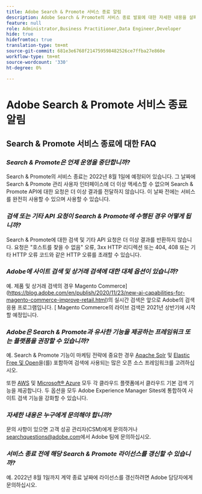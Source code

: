 ```yaml
---
title: Adobe Search & Promote 서비스 종료 알림
description: Adobe Search & Promote의 서비스 종료 발표에 대한 자세한 내용을 살펴보십시오.
feature: null
role: Administrator,Business Practitioner,Data Engineer,Developer
hide: true
hidefromtoc: true
translation-type: tm+mt
source-git-commit: 681e3e6768f214759598482526ce7ffba27e860e
workflow-type: tm+mt
source-wordcount: '330'
ht-degree: 0%

---
```



# Adobe Search &amp; Promote 서비스 종료 알림

## Search &amp; Promote 서비스 종료에 대한 FAQ

### **_Search &amp; Promote은 언제 운영을 중단합니까?_**

Search &amp; Promote의 서비스 종료는 2022년 8월 1일에 예정되어 있습니다. 그 날짜에 Search &amp; Promote 관리 사용자 인터페이스에 더 이상 액세스할 수 없으며 Search &amp; Promote API에 대한 요청은 더 이상 결과를 전달하지 않습니다. 이 날짜 전에는 서비스를 완전히 사용할 수 있으며 사용할 수 있습니다.

### **_검색 또는 기타 API 요청이 Search &amp; Promote에 수행된 경우 어떻게 됩니까?_**

Search &amp; Promote에 대한 검색 및 기타 API 요청은 더 이상 결과를 반환하지 않습니다. 요청은 &quot;호스트를 찾을 수 없음&quot; 오류, 3xx HTTP 리디렉션 또는 404, 408 또는 기타 HTTP 오류 코드와 같은 HTTP 오류를 초래할 수 있습니다.

### **_Adobe에 사이트 검색 및 상거래 검색에 대한 대체 옵션이 있습니까?_**

예. 제품 및 상거래 검색의 경우 Magento Commerce](https://blog.adobe.com/en/publish/2020/11/23/new-ai-capabilities-for-magento-commerce-improve-retail.html)의 실시간 검색은 앞으로 Adobe의 검색 응용 프로그램입니다. [ Magento Commerce의 라이브 검색은 2021년 상반기에 시작할 예정입니다.

### **_Adobe은 Search &amp; Promote과 유사한 기능을 제공하는 프레임워크 또는 플랫폼을 권장할 수 있습니까?_**

예. Search &amp; Promote 기능이 마케팅 전략에 중요한 경우 [Apache Solr](https://solr.apache.org/) 및 [Elastic Free 및 Open](https://www.elastic.co/about/free-and-open)을(를) 포함하여 검색에 사용되는 많은 오픈 소스 프레임워크를 고려하십시오.

또한 [AWS](https://aws.amazon.com/cloudsearch/) 및 [Microsoft® Azure](https://azure.microsoft.com/en-us/services/search/) 모두 각 클라우드 플랫폼에서 클라우드 기본 검색 기능을 제공합니다. 두 옵션을 모두 Adobe Experience Manager Sites에 통합하여 사이트 검색 기능을 강화할 수 있습니다.

### **_자세한 내용은 누구에게 문의해야 합니까?_**

문의 사항이 있으면 고객 성공 관리자(CSM)에게 문의하거나 [searchquestions@adobe.com](mailto:searchquestions@adobe.com)에서 Adobe 팀에 문의하십시오.

### **_서비스 종료 전에 해당 Search &amp; Promote 라이선스를 갱신할 수 있습니까?_**

예. 2022년 8월 1일까지 계약 종료 날짜에 라이선스를 갱신하려면 Adobe 담당자에게 문의하십시오.